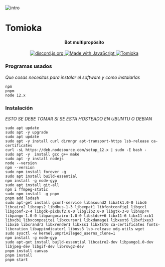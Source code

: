 ![intro](https://cdn.discordapp.com/attachments/671170382010515466/775459377347035166/tomiokapng.png)
# Tomioka
<h4 align="center">Bot multipropósito</h4>
<p align="center">
  <a href="https://discord.js.org">
      <img src="https://img.shields.io/badge/discord-js-blue.svg" alt="discord.js.org">
  </a>
   <a href="https://nodejs.org">
    <img src="https://forthebadge.com/images/badges/made-with-javascript.svg" alt="Made with JavaScript">
  </a>
  <a href="https://top.gg/bot/531408067993141248">
    <img src="https://top.gg/api/widget/status/531408067993141248.svg" alt="Tomioka" />
</a>
</p>

### Programas usados

_Que cosas necesitas para instalar el software y como instalarlas_

```
npm
pnpm
node 12.x
```
### Instalación

_ESTO SE DEBE TOMAR SI SE ESTA HOSTEADO EN UBUNTU O DEBIAN_

```
sudo apt update
sudo apt -y upgrade
sudo apt update
sudo apt -y install curl dirmngr apt-transport-https lsb-release ca-certificates
curl -sL https://deb.nodesource.com/setup_12.x | sudo -E bash -
sudo apt -y  install gcc g++ make
sudo apt -y install nodejs
node --version
npm --version
sudo npm install forever -g
sudo apt install build-essential
npm install -g node-gyp
sudo apt install git-all
npm i ffmpeg-static
sudo npm install -g pnpm
pnpm add lodash
sudo apt-get install gconf-service libasound2 libatk1.0-0 libc6 libcairo2 libcups2 libdbus-1-3 libexpat1 libfontconfig1 libgcc1 libgconf-2-4 libgdk-pixbuf2.0-0 libglib2.0-0 libgtk-3-0 libnspr4 libpango-1.0-0 libpangocairo-1.0-0 libstdc++6 libx11-6 libx11-xcb1 libxcb1 libxcomposite1 libxcursor1 libxdamage1 libxext6 libxfixes3 libxi6 libxrandr2 libxrender1 libxss1 libxtst6 ca-certificates fonts-liberation libappindicator1 libnss3 lsb-release xdg-utils wget
sudo sysctl -w kernel.unprivileged_userns_clone=1
npm install -g node-gyp
sudo apt-get install build-essential libcairo2-dev libpango1.0-dev libjpeg-dev libgif-dev librsvg2-dev
pnpm install canvas
pnpm install
pnpm start
```
